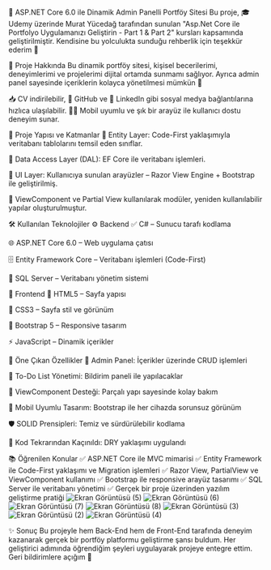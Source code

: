 💎 ASP.NET Core 6.0 ile Dinamik Admin Panelli Portföy Sitesi
Bu proje, 🎓 Udemy üzerinde Murat Yücedağ tarafından sunulan "Asp.Net Core ile Portfolyo Uygulamanızı Geliştirin - Part 1 & Part 2" kursları kapsamında geliştirilmiştir. Kendisine bu yolculukta sunduğu rehberlik için teşekkür ederim 🙏

🚀 Proje Hakkında
Bu dinamik portföy sitesi, kişisel becerilerimi, deneyimlerimi ve projelerimi dijital ortamda sunmamı sağlıyor.
Ayrıca admin panel sayesinde içeriklerin kolayca yönetilmesi mümkün 🧠

📥 CV indirilebilir, 🔗 GitHub ve 💼 LinkedIn gibi sosyal medya bağlantılarına hızlıca ulaşılabilir.
👨‍💻 Mobil uyumlu ve şık bir arayüz ile kullanıcı dostu deneyim sunar.

🧱 Proje Yapısı ve Katmanlar
🔹 Entity Layer:
Code-First yaklaşımıyla veritabanı tablolarını temsil eden sınıflar.

🔹 Data Access Layer (DAL):
EF Core ile veritabanı işlemleri.

🔹 UI Layer:
Kullanıcıya sunulan arayüzler – Razor View Engine + Bootstrap ile geliştirilmiş.

🧩 ViewComponent ve Partial View kullanılarak modüler, yeniden kullanılabilir yapılar oluşturulmuştur.

🛠️ Kullanılan Teknolojiler
⚙️ Backend
✅ C# – Sunucu tarafı kodlama

🌐 ASP.NET Core 6.0 – Web uygulama çatısı

🗄️ Entity Framework Core – Veritabanı işlemleri (Code-First)

💾 SQL Server – Veritabanı yönetim sistemi

🎨 Frontend
🧩 HTML5 – Sayfa yapısı

🎨 CSS3 – Sayfa stil ve görünüm

🧱 Bootstrap 5 – Responsive tasarım

⚡ JavaScript – Dinamik içerikler

📌 Öne Çıkan Özellikler
🔖 Admin Panel: İçerikler üzerinde CRUD işlemleri 

📅 To-Do List Yönetimi: Bildirim paneli ile yapılacaklar

🔧 ViewComponent Desteği: Parçalı yapı sayesinde kolay bakım

📱 Mobil Uyumlu Tasarım: Bootstrap ile her cihazda sorunsuz görünüm

🛡️ SOLID Prensipleri: Temiz ve sürdürülebilir kodlama

🧠 Kod Tekrarından Kaçınıldı: DRY yaklaşımı uygulandı

📚 Öğrenilen Konular
✅ ASP.NET Core ile MVC mimarisi
✅ Entity Framework ile Code-First yaklaşımı ve Migration işlemleri
✅ Razor View, PartialView ve ViewComponent kullanımı
✅ Bootstrap ile responsive arayüz tasarımı
✅ SQL Server ile veritabanı yönetimi
✅ Gerçek bir proje üzerinden yazılım geliştirme pratiği
![Ekran Görüntüsü (5)](https://github.com/user-attachments/assets/bc409473-c65e-489f-be7d-0c8449215946)
![Ekran Görüntüsü (6)](https://github.com/user-attachments/assets/bfb57d43-8242-406b-9ba4-209c0727d391)
![Ekran Görüntüsü (7)](https://github.com/user-attachments/assets/001562b4-102a-43c3-9b4f-4bfb45030665)
![Ekran Görüntüsü (8)](https://github.com/user-attachments/assets/9747a1c9-68eb-4a5e-ab0b-b142df12ae8b)
![Ekran Görüntüsü (3)](https://github.com/user-attachments/assets/ed4380c5-75cc-479e-b302-d5f66d88299f)
![Ekran Görüntüsü (2)](https://github.com/user-attachments/assets/53fd8891-4cba-44c8-b52d-29ecef9e4727)
![Ekran Görüntüsü (4)](https://github.com/user-attachments/assets/52b6bac6-0507-49aa-8a5f-71ddc9aa337f)

✨ Sonuç
Bu projeyle hem Back-End hem de Front-End tarafında deneyim kazanarak gerçek bir portföy platformu geliştirme şansı buldum.
Her geliştirici adımında öğrendiğim şeyleri uygulayarak projeye entegre ettim. Geri bildirimlere açığım 💬
